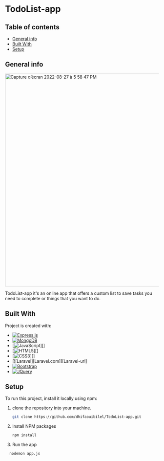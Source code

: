 # TodoList-app

## Table of contents
* [General info](#general-info)
* [Built With](#built-with)
* [Setup](#setup)



## General info

<img width="696" alt="Capture d’écran 2022-08-27 à 5 58 47 PM" href="https://anywhere-todo.herokuapp.com/" src="https://user-images.githubusercontent.com/49604677/187042862-c3a9fb40-9cef-46f3-98d5-4c7d905f9e92.png">

TodoList-app it's an online app that offers a custom list to save tasks you need to complete or things that you want to do.

## Built With
Project is created with:

* [![Express.js][Express.com]][Express-url]
* [![MongoDB][Mongo.com]][Mongo-url]
* [![JavaScript][JavaScript.com]][]
* [![HTML5][HTML5.com]][]
* [![CSS3][CSS3.com]][]
* [![Laravel][Laravel.com]][Laravel-url]
* [![Bootstrap][Bootstrap.com]][Bootstrap-url]
* [![JQuery][JQuery.com]][JQuery-url]

## Setup
To run this project, install it locally using npm:

1. clone the repository into your machine.
   ```sh
   git clone https://github.com/dhifaouibilel/TodoList-app.git
   ```
2. Install NPM packages
   ```sh
   npm install
   ```
3. Run the app
 ```sh
   nodemon app.js
   ```  








<!-- MARKDOWN LINKS & IMAGES -->
[Javascript.com]:https://img.shields.io/badge/javascript-%23323330.svg?style=for-the-badge&logo=javascript&logoColor=%23F7DF1E
[Mongo.com]:https://img.shields.io/badge/MongoDB-%234ea94b.svg?style=for-the-badge&logo=mongodb&logoColor=white
[Mongo-url]:https://www.mongodb.com/
[CSS3.com]:https://img.shields.io/badge/css3-%231572B6.svg?style=for-the-badge&logo=css3&logoColor=white
[HTML5.com]:https://img.shields.io/badge/html5-%23E34F26.svg?style=for-the-badge&logo=html5&logoColor=white
[Express.com]:https://img.shields.io/badge/express.js-%23404d59.svg?style=for-the-badge&logo=express&logoColor=%2361DAFB
[Express-url]:https://expressjs.com/
[Bootstrap.com]: https://img.shields.io/badge/Bootstrap-563D7C?style=for-the-badge&logo=bootstrap&logoColor=white
[Bootstrap-url]: https://getbootstrap.com
[JQuery.com]: https://img.shields.io/badge/jQuery-0769AD?style=for-the-badge&logo=jquery&logoColor=white
[JQuery-url]: https://jquery.com 
